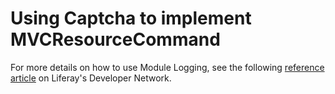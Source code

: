 # Using Captcha to implement MVCResourceCommand

For more details on how to use Module Logging, see the following
[reference article](https://dev.liferay.com/develop/tutorials/-/knowledge_base/7-0/adjusting-module-logging)
on Liferay's Developer Network.